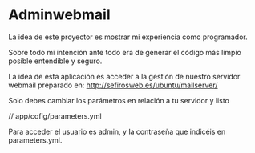 Adminwebmail
============
La idea de este proyector es mostrar mi experiencia como programador.

Sobre todo mi intención ante todo era de generar el código más limpio posible entendible y seguro.

La idea de esta aplicación es acceder a la gestión de nuestro servidor webmail preparado en: 
http://sefirosweb.es/ubuntu/mailserver/

Solo debes cambiar los parámetros en relación a tu servidor y listo

// app/cofig/parameters.yml

Para acceder el usuario es admin, y la contraseña que indicéis en parameters.yml.
